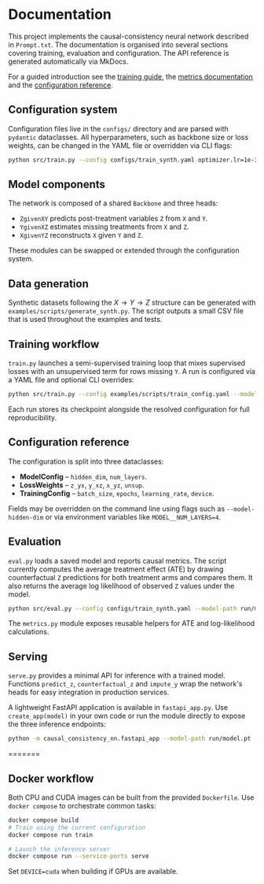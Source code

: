 # Documentation

This project implements the causal-consistency neural network described in
`Prompt.txt`. The documentation is organised into several sections covering
training, evaluation and configuration. The API reference is generated
automatically via MkDocs.

For a guided introduction see
the [training guide](training.md), the [metrics documentation](metrics.md) and
the [configuration reference](configuration.md).

## Configuration system
Configuration files live in the `configs/` directory and are parsed with `pydantic` dataclasses. All hyperparameters, such as backbone size or loss weights, can be changed in the YAML file or overridden via CLI flags:

```bash
python src/train.py --config configs/train_synth.yaml optimizer.lr=1e-3
```

## Model components
The network is composed of a shared `Backbone` and three heads:

- `ZgivenXY` predicts post-treatment variables `Z` from `X` and `Y`.
- `YgivenXZ` estimates missing treatments from `X` and `Z`.
- `XgivenYZ` reconstructs `X` given `Y` and `Z`.

These modules can be swapped or extended through the configuration system.

## Data generation
Synthetic datasets following the $X \to Y \to Z$ structure can be generated with
`examples/scripts/generate_synth.py`. The script outputs a small CSV file that is
used throughout the examples and tests.

## Training workflow
`train.py` launches a semi-supervised training loop that mixes supervised losses
with an unsupervised term for rows missing `Y`. A run is configured via a YAML
file and optional CLI overrides:

```bash
python src/train.py --config examples/scripts/train_config.yaml --model-hidden-dim 16
```

Each run stores its checkpoint alongside the resolved configuration for full
reproducibility.

## Configuration reference
The configuration is split into three dataclasses:

- **ModelConfig** – `hidden_dim`, `num_layers`.
- **LossWeights** – `z_yx`, `y_xz`, `x_yz`, `unsup`.
- **TrainingConfig** – `batch_size`, `epochs`, `learning_rate`, `device`.

Fields may be overridden on the command line using flags such as
`--model-hidden-dim` or via environment variables like `MODEL__NUM_LAYERS=4`.

## Evaluation
`eval.py` loads a saved model and reports causal metrics. The script currently
computes the average treatment effect (ATE) by drawing counterfactual `Z`
predictions for both treatment arms and compares them. It also returns the
average log likelihood of observed `Z` values under the model.

```bash
python src/eval.py --config configs/train_synth.yaml --model-path run/model.pt
```

The `metrics.py` module exposes reusable helpers for ATE and log-likelihood
calculations.

## Serving
`serve.py` provides a minimal API for inference with a trained model. Functions
`predict_z`, `counterfactual_z` and `impute_y` wrap the network's heads for
easy integration in production services.

A lightweight FastAPI application is available in `fastapi_app.py`. Use
`create_app(model)` in your own code or run the module directly to expose the
three inference endpoints:

```bash
python -m causal_consistency_nn.fastapi_app --model-path run/model.pt --config examples/scripts/train_config.yaml
```
=======

## Docker workflow
Both CPU and CUDA images can be built from the provided `Dockerfile`. Use
`docker compose` to orchestrate common tasks:

```bash
docker compose build
# Train using the current configuration
docker compose run train

# Launch the inference server
docker compose run --service-ports serve
```

Set `DEVICE=cuda` when building if GPUs are available.
